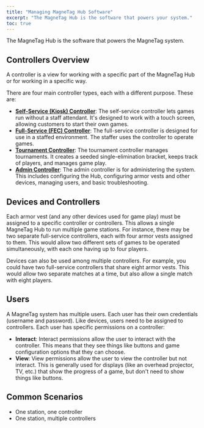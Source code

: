 ```yaml
---
title: "Managing MagneTag Hub Software"
excerpt: "The MagneTag Hub is the software that powers your system."
toc: true
---
```


The MagneTag Hub is the software that powers the MagneTag system.

## Controllers Overview

A controller is a view for working with a specific part of the MagneTag Hub or for working in a specific way.

There are four main controller types, each with a different purpose. These are:
* **[Self-Service (Kiosk) Controller](self-service-controller)**: The self-service controller lets games run without a staff attendant. It's designed to work with a touch screen, allowing customers to start their own games.
* **[Full-Service (FEC) Controller](full-service-controller)**: The full-service controller is designed for use in a staffed environment. The staffer uses the controller to operate games.
* **[Tournament Controller](tournament-controller)**: The tournament controller manages tournaments. It creates a seeded single-elimination bracket, keeps track of players, and manages game play.
* **[Admin Controller](admin-controller)**: The admin controller is for administering the system. This includes configuring the Hub, configuring armor vests and other devices, managing users, and basic troubleshooting.

## Devices and Controllers

Each armor vest (and any other devices used for game play) must be assigned to a specific controller or controllers. This allows a single MagneTag Hub to run multiple game stations. For instance, there may be two separate full-service controllers, each with four armor vests assigned to them. This would allow two different sets of games to be operated simultaneously, with each one having up to four players.

Devices can also be used among multiple controllers. For example, you could have two full-service controllers that share eight armor vests. This would allow two separate matches at a time, but also allow a single match with eight players.

## Users

A MagneTag system has multiple users. Each user has their own credentials (username and password). Like devices, users need to be assigned to controllers. Each user has specific permissions on a controller:
* **Interact**: Interact permissions allow the user to interact with the controller. This means that they see things like buttons and game configuration options that they can choose.
* **View**: View permissions allow the user to view the controller but not interact. This is generally used for displays (like an overhead projector, TV, etc.) that show the progress of a game, but don't need to show things like buttons.

## Common Scenarios

* One station, one controller
* One station, multiple controllers
